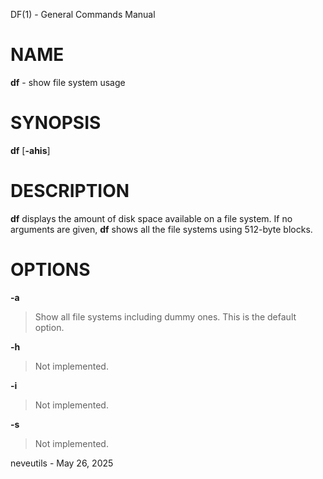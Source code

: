 DF(1) - General Commands Manual

# NAME

**df** - show file system usage

# SYNOPSIS

**df**
\[**-ahis**]

# DESCRIPTION

**df**
displays the amount of disk space available on a file system.
If no arguments are given,
**df**
shows all the file systems using 512-byte blocks.

# OPTIONS

**-a**

> Show all file systems including dummy ones. This is the default
> option.

**-h**

> Not implemented.

**-i**

> Not implemented.

**-s**

> Not implemented.

neveutils - May 26, 2025
